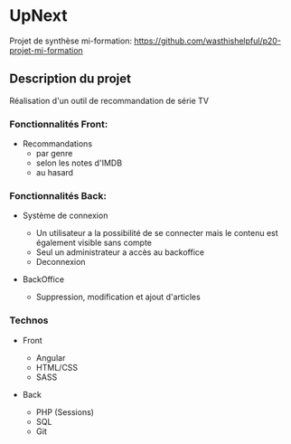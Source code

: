 # UpNext
Projet de synthèse mi-formation: https://github.com/wasthishelpful/p20-projet-mi-formation

## Description du projet
Réalisation d'un outil de recommandation de série TV 

### Fonctionnalités Front: 

* Recommandations 
    * par genre 
    * selon les notes d'IMDB
    * au hasard


### Fonctionnalités Back: 

* Système de connexion 
    * Un utilisateur a la possibilité de se connecter mais le contenu est également visible sans compte
    * Seul un administrateur a accès au backoffice
    * Deconnexion

* BackOffice 

    * Suppression, modification et ajout d'articles

  
### Technos

* Front 
    * Angular
    * HTML/CSS
    * SASS

* Back 
    * PHP (Sessions)
    * SQL
    * Git


